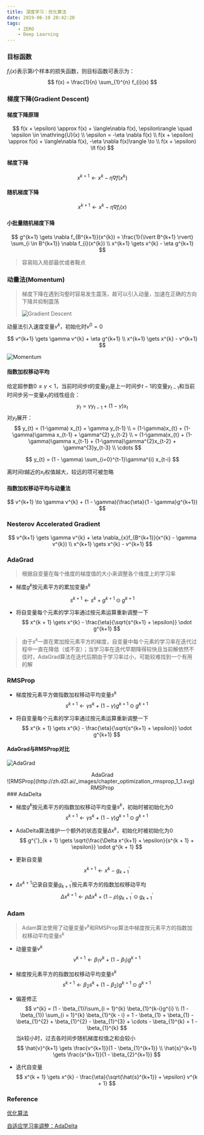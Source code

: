 ```yaml
---
title: 深度学习：优化算法
date: 2019-06-10 20:42:20
tags:
	- ZERO
	- Deep Learning
---
```


### 目标函数

$f_{i}(x)$表示第$i$个样本的损失函数，则目标函数可表示为：
$$
f(x) = \frac{1}{n} \sum_{1}^{n} f_{i}(x)
$$

### 梯度下降(Gradient Descent)

#### 梯度下降原理

$$
f(x + \epsilon) \approx f(x) + \langle\nabla f(x), \epsilon\rangle \quad \epsilon \in \mathring{U}(x) \\
\epsilon = -\eta \nabla f(x) \\
f(x + \epsilon) \approx f(x) + \langle\nabla f(x), -\eta \nabla f(x)\rangle \to \\
f(x + \epsilon) \lt f(x)
$$

#### 梯度下降

$$
x^{k+1} \gets x^{k} - \eta \nabla f(x^{k})
$$

#### 随机梯度下降

$$
x^{k+1} \gets x^{k} - \eta \nabla f_{i}(x)
$$

#### 小批量随机梯度下降

$$
g^{k+1} \gets \nabla f_{B^{k+1}}(x^{k}) = \frac{1}{\lvert B^{k+1} \rvert} \sum_{i \in B^{k+1}} \nabla f_{i}(x^{k}) \\
x^{k+1} \gets x^{k} - \eta g^{k+1}
$$

> 容易陷入局部最优或者鞍点

### 动量法(Momentum)

> 梯度下降在遇到沟壑时容易发生震荡，故可以引入动量，加速在正确的方向下降并抑制震荡
>
> ![Gradient Descent](http://zh.d2l.ai/_images/chapter_optimization_momentum_1_1.svg)

动量法引入速度变量$v^{k}$，初始化时$v^{0} = 0$

$$
v^{k+1} \gets \gamma v^{k} + \eta g^{k+1} \\
x^{k+1} \gets x^{k} - v^{k+1}
$$

![Momentum](http://zh.d2l.ai/_images/chapter_optimization_momentum_5_1.svg)

#### 指数加权移动平均

给定超参数$0 \leq \gamma \lt 1$，当前时间步$t$的变量$y_{t}$是上一时间步$t-1$的变量$y_{t-1}$和当前时间步另一变量$x_{t}$的线性组合：
$$
y_{t} = \gamma y_{t-1} + (1-\gamma) x_{t}
$$
对$y_{t}$展开：
$$
y_{t} = (1-\gamma) x_{t} + \gamma y_{t-1} \\
= (1-\gamma)x_{t} + (1-\gamma)\gamma x_{t-1} + \gamma^{2} y_{t-2} \\
= (1-\gamma)x_{t} + (1-\gamma)\gamma x_{t-1} + (1-\gamma)\gamma^{2}x_{t-2} + \gamma^{3}y_{t-3} \\
\cdots
$$

$$
y_{t} = (1 - \gamma) \sum_{i=0}^{t-1}\gamma^{i} x_{t-i}
$$

离时间$t$越近的$x_{t}$权值越大，较远的项可被忽略

#### 指数加权移动平均与动量法

$$
v^{k+1} \to \gamma v^{k} + (1 - \gamma)(\frac{\eta}{1 - \gamma}g^{k+1})
$$

### Nesterov Accelerated Gradient

$$
v^{k+1} \gets \gamma v^{k} + \eta \nabla_{x}f_{B^{k+1}}(x^{k} - \gamma v^{k}) \\
x^{k+1} \gets x^{k} - v^{k+1}
$$



### AdaGrad

> 根据自变量在每个维度的梯度值的大小来调整各个维度上的学习率

- 梯度$g^{k}$按元素平方的累加变量$s^{k}$

$$
s^{k + 1} \gets s^{k} + g^{k + 1} \odot g^{k + 1}
$$

- 将自变量每个元素的学习率通过按元素运算重新调整一下
  $$
  x^{k + 1} \gets x^{k} - \frac{\eta}{\sqrt{s^{k+1} + \epsilon}} \odot g^{k+1}
  $$

> 由于$s^{k}$一直在累加按元素平方的梯度，自变量中每个元素的学习率在迭代过程中一直在降低（或不变）；当学习率在迭代早期降得较快且当前解依然不佳时，AdaGrad算法在迭代后期由于学习率过小，可能较难找到一个有用的解

### RMSProp

- 梯度按元素平方做指数加权移动平均变量$s^{k}$
  $$
  s^{k + 1} \gets \gamma s^{k} + (1 - \gamma) g^{k + 1} \odot g^{k + 1}
  $$

- 将自变量每个元素的学习率通过按元素运算重新调整一下
  $$
  x^{k + 1} \gets x^{k} - \frac{\eta}{\sqrt{s^{k+1} + \epsilon}} \odot g^{k+1}
  $$

#### AdaGrad与RMSProp对比

![AdaGrad](http://zh.d2l.ai/_images/chapter_optimization_adagrad_1_1.svg)

<center>AdaGrad</center>
![RMSProp](http://zh.d2l.ai/_images/chapter_optimization_rmsprop_1_1.svg)

<center>RMSProp</center>
### AdaDelta

- 梯度$g^{k}$按元素平方的指数加权移动平均变量$s^{k}$，初始时被初始化为$0$
  $$
  s^{k + 1} \gets \gamma s^{k} + (1 - \gamma) g^{k + 1} \odot g^{k + 1}
  $$
  
- AdaDelta算法维护一个额外的状态变量$\Delta x^{k}$，初始化时被初始化为$0$
  $$
  g^{'}_{k + 1} \gets \sqrt{\frac{\Delta x^{k+1} + \epsilon}{s^{k + 1} + \epsilon}} \odot g^{k + 1}
  $$

- 更新自变量
  $$
  x^{k+1} \gets x^{k} - g^{'}_{k+1}
  $$

- $\Delta x^{k + 1}$记录自变量$g^{'}_{k+1}$按元素平方的指数加权移动平均
  $$
  \Delta x^{k+1} \gets \rho \Delta x^{k} + (1 - \rho)g^{'}_{k+1} \odot g^{'}_{k+1}
  $$

### Adam

> Adam算法使用了动量变量$v^{k}$和RMSProp算法中梯度按元素平方的指数加权移动平均变量$s^{k}$

- 动量变量$v^{k}$
  $$
  v^{k + 1} \gets \beta_{1} v^{k} + (1 - \beta_{1})g^{k+1}
  $$

- 梯度按元素平方的指数加权移动平均变量$s^{k}$
  $$
  s^{k+1} \gets \beta_{2} s^{k} + (1 - \beta_{2}) g^{k + 1} \odot g^{k + 1}
  $$
  
- 偏差修正
  $$
  v^{k} = (1 - \beta_{1})\sum_{i = 1}^{k} \beta_{1}^{k-i}g^{i} \\
  (1 - \beta_{1}) \sum_{i = 1}^{k} \beta_{1}^{k - i} = 1 - \beta_{1} + \beta_{1} - \beta_{1}^{2} + \beta_{1}^{2} - \beta_{1}^{3} + \cdots - \beta_{1}^{k} = 1 - \beta_{1}^{k}
  $$
  当$k$较小时，过去各时间步随机梯度权值之和会较小
  $$
  \hat{v}^{k+1} \gets \frac{v^{k+1}}{1 - \beta_{1}^{k+1}} \\
  \hat{s}^{k+1} \gets \frac{s^{k+1}}{1 - \beta_{2}^{k+1}}
  $$

- 迭代自变量
  $$
  x^{k + 1} \gets x^{k} - \frac{\eta}{\sqrt{\hat{s}^{k+1}} + \epsilon} v^{k + 1}
  $$


### Reference

[优化算法](http://zh.d2l.ai/chapter_optimization/index.html)

[自适应学习率调整：AdaDelta](https://www.cnblogs.com/neopenx/p/4768388.html)

